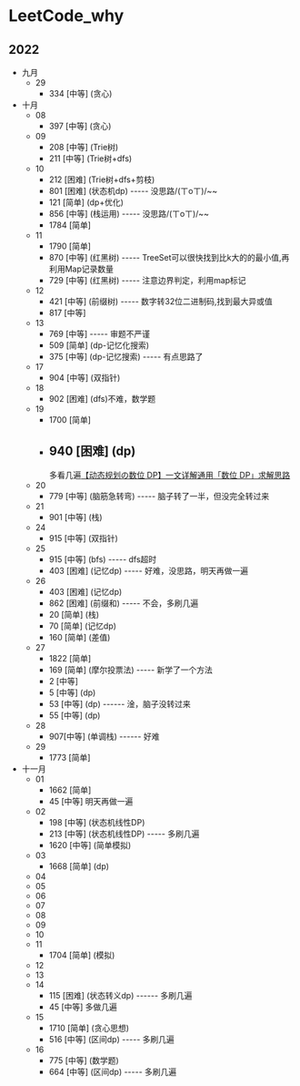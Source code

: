 # LeetCode_why

## 2022

- 九月
    - 29
        - 334 [中等] (贪心)
- 十月
    - 08
        - 397 [中等] (贪心)
    - 09
        - 208 [中等] (Trie树)
        - 211 [中等] (Trie树+dfs)
    - 10
        - 212 [困难] (Trie树+dfs+剪枝)
        - 801 [困难] (状态机dp) ----- 没思路/(ㄒoㄒ)/~~
        - 121 [简单] (dp+优化)
        - 856 [中等] (栈运用) ----- 没思路/(ㄒoㄒ)/~~
        - 1784 [简单]
    - 11
        - 1790 [简单]
        - 870 [中等] (红黑树) ----- TreeSet可以很快找到比k大的的最小值,再利用Map记录数量
        - 729 [中等] (红黑树) ----- 注意边界判定，利用map标记
    - 12
        - 421 [中等] (前缀树) ----- 数字转32位二进制码,找到最大异或值
        - 817 [中等]
    - 13
        - 769 [中等] ----- 审题不严谨
        - 509 [简单] (dp-记忆化搜索)
        - 375 [中等] (dp-记忆搜索) ----- 有点思路了
    - 17
        - 904 [中等] (双指针)
    - 18
        - 902 [困难] (dfs)不难，数学题
    - 19
        - 1700 [简单]
        - 940 [困难]
          (dp)
          -----
          多看几遍[【动态规划の数位 DP】一文详解通用「数位 DP」求解思路](https://mp.weixin.qq.com/s?__biz=MzU4NDE3MTEyMA==&mid=2247490779&idx=1&sn=9a07bef5a856ca34f5c18a4541a50e9c)
    - 20
        - 779 [中等] (脑筋急转弯) ----- 脑子转了一半，但没完全转过来
    - 21
        - 901 [中等] (栈)
    - 24
        - 915 [中等] (双指针)
    - 25
        - 915 [中等] (bfs) ----- dfs超时
        - 403 [困难] (记忆dp) ----- 好难，没思路，明天再做一遍
    - 26
        - 403 [困难] (记忆dp)
        - 862 [困难] (前缀和) ----- 不会，多刷几遍
        - 20  [简单] (栈)
        - 70  [简单] (记忆dp)
        - 160 [简单] (差值)
    - 27
        - 1822 [简单]
        - 169 [简单] (摩尔投票法) ----- 新学了一个方法
        - 2 [中等]
        - 5 [中等] (dp)
        - 53 [中等] (dp) ------ 淦，脑子没转过来
        - 55 [中等] (dp)
    - 28
        - 907[中等] (单调栈) ------ 好难
    - 29
        - 1773 [简单]
- 十一月
    - 01
        - 1662 [简单]
        - 45 [中等] 明天再做一遍
    - 02
        - 198 [中等] (状态机线性DP)
        - 213 [中等] (状态机线性DP) ----- 多刷几遍
        - 1620 [中等] (简单模拟)
    - 03
        - 1668 [简单] (dp)
    - 04
    - 05
    - 06
    - 07
    - 08
    - 09
    - 10
    - 11
        - 1704 [简单] (模拟)
    - 12
    - 13
    - 14
        - 115  [困难] (状态转义dp) ------ 多刷几遍
        - 45 [中等] 多做几遍
    - 15
        - 1710 [简单] (贪心思想)
        - 516 [中等] (区间dp) ----- 多刷几遍
    - 16
        - 775 [中等] (数学题)
        - 664 [中等] (区间dp) ----- 多刷几遍